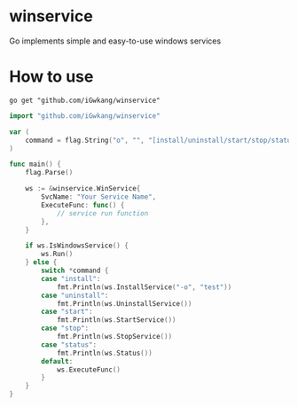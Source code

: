 # winservice
Go implements simple and easy-to-use windows services

# How to use

`go get "github.com/iGwkang/winservice"`

```go
import "github.com/iGwkang/winservice"

var (
	command = flag.String("o", "", "[install/uninstall/start/stop/status]")
)

func main() {
	flag.Parse()

	ws := &winservice.WinService{
		SvcName: "Your Service Name",
		ExecuteFunc: func() {
			// service run function
		},
	}

	if ws.IsWindowsService() {
		ws.Run()
	} else {
		switch *command {
		case "install":
			fmt.Println(ws.InstallService("-o", "test"))
		case "uninstall":
			fmt.Println(ws.UninstallService())
		case "start":
			fmt.Println(ws.StartService())
		case "stop":
			fmt.Println(ws.StopService())
		case "status":
			fmt.Println(ws.Status())
		default:
			ws.ExecuteFunc()
		}
	}
}
```
